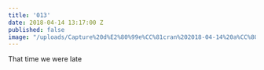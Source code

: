 ```yaml
---
title: '013'
date: 2018-04-14 13:17:00 Z
published: false
image: "/uploads/Capture%20d%E2%80%99e%CC%81cran%202018-04-14%20a%CC%80%2015.17.24.png"
---
```


That time we were late 